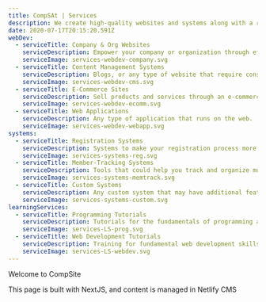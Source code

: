 ```yaml
---
title: CompSAt | Services
description: We create high-quality websites and systems along with a range of add-ons that help provide the best experience for you and your users.
date: 2020-07-17T20:15:20.591Z
webDev:
  - serviceTitle: Company & Org Websites
    serviceDescription: Empower your company or organization through efficiently designed websites.
    serviceImage: services-webdev-company.svg
  - serviceTitle: Content Management Systems
    serviceDescription: Blogs, or any type of website that require constant uploading of content, can be made using a content management system.
    serviceImage: services-webdev-cms.svg
  - serviceTitle: E-Commerce Sites
    serviceDescription: Sell products and services through an e-commerce site.
    serviceImage: services-webdev-ecomm.svg
  - serviceTitle: Web Applications
    serviceDescription: Any type of application that runs on the web.
    serviceImage: services-webdev-webapp.svg
systems:
  - serviceTitle: Registration Systems
    serviceDescription: Systems to make your registration process more efficient
    serviceImage: services-systems-reg.svg
  - serviceTitle: Member-Tracking Systems
    serviceDescription: Tools that could help you track and organize multiple levels of data for your members over time.
    serviceImage: services-systems-memtrack.svg
  - serviceTitle: Custom Systems
    serviceDescription: Any custom system that may have additional features.
    serviceImage: services-systems-custom.svg
learningServices:
  - serviceTitle: Programming Tutorials
    serviceDescription: Tutorials for the fundamentals of programming and thinking programmatically, primarily taught in Python. May also apply to students taking any class that involves programming.
    serviceImage: services-LS-prog.svg
  - serviceTitle: Web Development Tutorials
    serviceDescription: Training for fundamental web development skills such as HTML, CSS, and JavaScript.
    serviceImage: services-LS-webdev.svg
---
```


Welcome to CompSite

This page is built with NextJS, and content is managed in Netlify CMS
